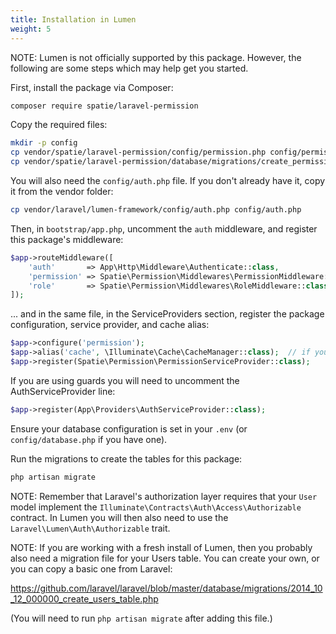 ```yaml
---
title: Installation in Lumen
weight: 5
---
```


NOTE: Lumen is not officially supported by this package. However, the following are some steps which may help get you started.

First, install the package via Composer:

``` bash
composer require spatie/laravel-permission
```

Copy the required files:

```bash
mkdir -p config
cp vendor/spatie/laravel-permission/config/permission.php config/permission.php
cp vendor/spatie/laravel-permission/database/migrations/create_permission_tables.php.stub database/migrations/2018_01_01_000000_create_permission_tables.php
```

You will also need the `config/auth.php` file. If you don't already have it, copy it from the vendor folder:

```bash
cp vendor/laravel/lumen-framework/config/auth.php config/auth.php
```

Then, in `bootstrap/app.php`, uncomment the `auth` middleware, and register this package's middleware:

```php
$app->routeMiddleware([
    'auth'       => App\Http\Middleware\Authenticate::class,
    'permission' => Spatie\Permission\Middlewares\PermissionMiddleware::class,
    'role'       => Spatie\Permission\Middlewares\RoleMiddleware::class,
]);
```

... and in the same file, in the ServiceProviders section, register the package configuration, service provider, and cache alias:

```php
$app->configure('permission');
$app->alias('cache', \Illuminate\Cache\CacheManager::class);  // if you don't have this already
$app->register(Spatie\Permission\PermissionServiceProvider::class);
```

If you are using guards you will need to uncomment the AuthServiceProvider line:
```php
$app->register(App\Providers\AuthServiceProvider::class);
```

Ensure your database configuration is set in your `.env` (or `config/database.php` if you have one).

Run the migrations to create the tables for this package:

```bash
php artisan migrate
```


NOTE: Remember that Laravel's authorization layer requires that your `User` model implement the `Illuminate\Contracts\Auth\Access\Authorizable` contract. In Lumen you will then also need to use the `Laravel\Lumen\Auth\Authorizable` trait.

NOTE: If you are working with a fresh install of Lumen, then you probably also need a migration file for your Users table. You can create your own, or you can copy a basic one from Laravel:

https://github.com/laravel/laravel/blob/master/database/migrations/2014_10_12_000000_create_users_table.php

(You will need to run `php artisan migrate` after adding this file.)
